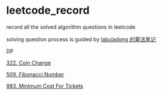 # leetcode_record
record all the solved algorithm questions in leetcode

solving question process is guided by [labuladong 的算法笔记](https://labuladong.github.io/algo/)

DP

[322. Coin Change](https://leetcode.com/problems/coin-change/)

[509. Fibonacci Number](https://leetcode.com/problems/fibonacci-number)

[983. Minimum Cost For Tickets](https://leetcode.com/problems/minimum-cost-for-tickets/)
